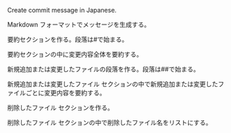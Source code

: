Create commit message in Japanese.

Markdown フォーマットでメッセージを生成する。

要約セクションを作る。段落は#で始まる。

要約セクションの中に変更内容全体を要約する。

新規追加または変更したファイルの段落を作る。段落は##で始まる。

新規追加または変更したファイル セクションの中で新規追加または変更したファイルごとに変更内容を要約する。

削除したファイル セクションを作る。

削除したファイル セクションの中で削除したファイル名をリストにする。